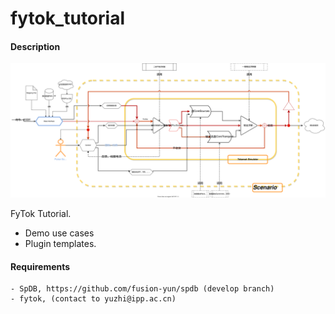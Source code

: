 # fytok_tutorial

#### Description
![Image](docs/figures/FyTok.svg "FyTok")

FyTok Tutorial.
 - Demo use cases 
 - Plugin templates.

#### Requirements

    - SpDB, https://github.com/fusion-yun/spdb (develop branch)    
    - fytok, (contact to yuzhi@ipp.ac.cn)


